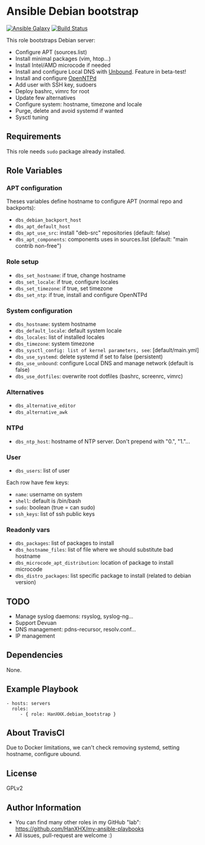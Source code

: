 Ansible Debian bootstrap
========================

[![Ansible Galaxy](http://img.shields.io/badge/ansible--galaxy-HanXHX.debian_bootstrap-blue.svg)](https://galaxy.ansible.com/list#/roles/4348) [![Build Status](https://travis-ci.org/HanXHX/ansible-debian-bootstrap.svg)](https://travis-ci.org/HanXHX/ansible-debian-bootstrap)

This role bootstraps Debian server:

  - Configure APT (sources.list)
  - Install minimal packages (vim, htop...)
  - Install Intel/AMD microcode if needed
  - Install and configure Local DNS with [Unbound](https://www.unbound.net). Feature in beta-test!
  - Install and configure [OpenNTPd](http://www.openntpd.org/)
  - Add user with SSH key, sudoers
  - Deploy bashrc, vimrc for root
  - Update few alternatives
  - Configure system: hostname, timezone and locale
  - Purge, delete and avoid systemd if wanted
  - Sysctl tuning


Requirements
------------

This role needs `sudo` package already installed.

Role Variables
--------------

### APT configuration

Theses variables define hostname to configure APT (normal repo and backports):

  - `dbs_debian_backport_host`
  - `dbs_apt_default_host`
  - `dbs_apt_use_src`: install "deb-src" repositories (default: false)
  - `dbs_apt_components`: components uses in sources.list (default: "main contrib non-free")

### Role setup

- `dbs_set_hostname`: if true, change hostname
- `dbs_set_locale`: if true, configure locales
- `dbs_set_timezone`: if true, set timezone
- `dbs_set_ntp`: if true, install and configure OpenNTPd

### System configuration

  - `dbs_hostname`: system hostname
  - `dbs_default_locale`: default system locale
  - `dbs_locales`: list of installed locales
  - `dbs_timezone`: system timezone
  - `dbs_sysctl_config: list of kernel parameters, see`: [default/main.yml]
  - `dbs_use_systemd`: delete systemd if set to false (persistent)
  - `dbs_use_unbound`: configure Local DNS and manage network (default is false)
  - `dbs_use_dotfiles`: overwrite root dotfiles (bashrc, screenrc, vimrc)

### Alternatives

  - `dbs_alternative_editor`
  - `dbs_alternative_awk`

### NTPd

  - `dbs_ntp_host`: hostname of NTP server. Don't prepend with "0.", "1."...

### User

  - `dbs_users`: list of user

Each row have few keys:

  - `name`: username on system
  - `shell`: default is /bin/bash
  - `sudo`: boolean (true = can sudo)
  - `ssh_keys`: list of ssh public keys


### Readonly vars

  - `dbs_packages`: list of packages to install
  - `dbs_hostname_files`: list of file where we should substitute bad hostname
  - `dbs_microcode_apt_distribution`: location of package to install microcode
  - `dbs_distro_packages`: list specific package to install (related to debian version)

TODO
----

  - Manage syslog daemons: rsyslog, syslog-ng...
  - Support Devuan
  - DNS management: pdns-recursor, resolv.conf...
  - IP management

Dependencies
------------

None.

Example Playbook
----------------

    - hosts: servers
      roles:
         - { role: HanXHX.debian_bootstrap }


About TravisCI
--------------

Due to Docker limitations, we can't check removing systemd, setting hostname, configure ubound.


License
-------

GPLv2

Author Information
------------------

  - You can find many other roles in my GitHub "lab": https://github.com/HanXHX/my-ansible-playbooks
  - All issues, pull-request are welcome :)
